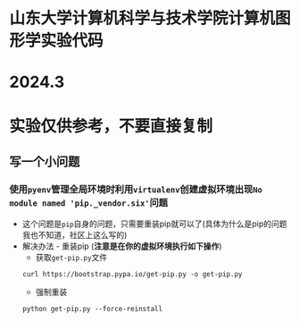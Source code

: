 # 山东大学计算机科学与技术学院计算机图形学实验代码
# 2024.3
# 实验仅供参考，不要直接复制
## 写一个小问题
### 使用`pyenv`管理全局环境时利用`virtualenv`创建虚拟环境出现`No module named 'pip._vendor.six'`问题
- 这个问题是`pip`自身的问题，只需要重装pip就可以了(具体为什么是pip的问题我也不知道，社区上这么写的)
- 解决办法 - 重装pip (**注意是在你的虚拟环境执行如下操作**)
  - 获取`get-pip.py`文件
  ```shell
  curl https://bootstrap.pypa.io/get-pip.py -o get-pip.py
  ```
  - 强制重装
  ```shell
  python get-pip.py --force-reinstall
  ```
